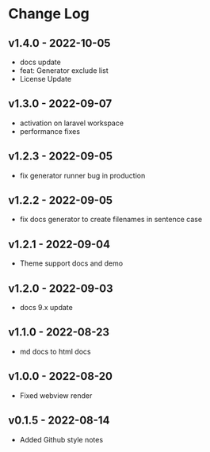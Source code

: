 # Change Log

## v1.4.0 - 2022-10-05

- docs update
- feat: Generator exclude list
- License Update

## v1.3.0 - 2022-09-07

- activation on laravel workspace
- performance fixes

## v1.2.3 - 2022-09-05

- fix generator runner bug in production

## v1.2.2 - 2022-09-05

- fix docs generator to create filenames in sentence case

## v1.2.1 - 2022-09-04

- Theme support docs and demo

## v1.2.0 - 2022-09-03

- docs 9.x update

## v1.1.0 - 2022-08-23

- md docs to html docs

## v1.0.0 - 2022-08-20

- Fixed webview render

## v0.1.5 - 2022-08-14

- Added Github style notes
